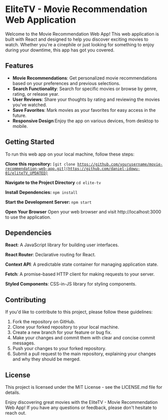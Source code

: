 # EliteTV - Movie Recommendation Web Application

Welcome to the Movie Recommendation Web App! This web application is built with React and designed to help you discover exciting movies to watch. Whether you're a cinephile or just looking for something to enjoy during your downtime, this app has got you covered.

<h2>Features</h2>
<ul>
  <li> <b>Movie Recommendations</b>: Get personalized movie recommendations based on your preferences and previous selections. </li>
  <li> <b>Search Functionality</b>: Search for specific movies or browse by genre, rating, or release year. </li>
  <li> <b>User Reviews</b>: Share your thoughts by rating and reviewing the movies you've watched. </li>
  <li> <b>Save Favorites</b>:  Mark movies as your favorites for easy access in the future. </li>
  <li> <b>Responsive Design</b>:Enjoy the app on various devices, from desktop to mobile. </li>
</ul>

<h2>Getting Started</h2>
To run this web app on your local machine, follow these steps:

<b>Clone this repository:</b>
<code>[git clone https://github.com/yourusername/movie-recommendation-web-app.git](https://github.com/daniel-idowu-01/eliteTV_UPDATED)</code>

<b>Navigate to the Project Directory</b>
<code>cd elite-tv</code>

<b>Install Dependencies:</b>
<code>npm install</code>

<b>Start the Development Server:</b>
<code>npm start</code>

<b>Open Your Browser</b>
Open your web browser and visit http://localhost:3000 to use the application.

<h2>Dependencies</h2>
<b>React</b>: A JavaScript library for building user interfaces.

<b>React Router</b>: Declarative routing for React.

<b>Context API</b>: A predictable state container for managing application state.

<b>Fetch</b>: A promise-based HTTP client for making requests to your server.

<b>Styled Components</b>: CSS-in-JS library for styling components.

<h2>Contributing</h2>
If you'd like to contribute to this project, please follow these guidelines:

<ol>
  <li>Fork the repository on GitHub.</li>
  <li>Clone your forked repository to your local machine.</li>
  <li>Create a new branch for your feature or bug fix.</li>
  <li>Make your changes and commit them with clear and concise commit messages.</li>
  <li>Push your changes to your forked repository.</li>
  <li>Submit a pull request to the main repository, explaining your changes and why they should be merged.</li>
</ol>

<h2>License</h2>
This project is licensed under the MIT License - see the LICENSE.md file for details.

Enjoy discovering great movies with the EliteTV - Movie Recommendation Web App! If you have any questions or feedback, please don't hesitate to reach out.

